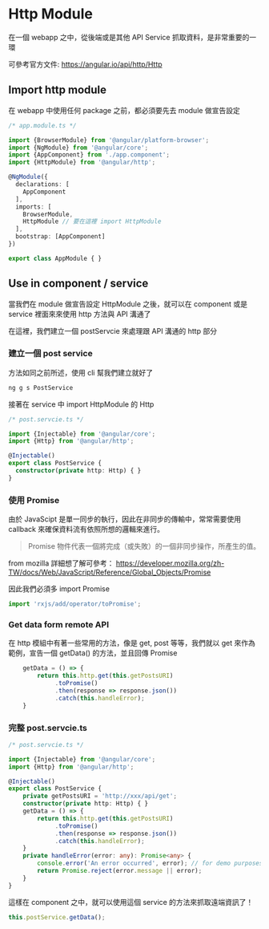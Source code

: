 # Http Module

在一個 webapp 之中，從後端或是其他 API Service 抓取資料，是非常重要的一環

可參考官方文件:  https://angular.io/api/http/Http


## Import http module

在 webapp 中使用任何 package 之前，都必須要先去 module 做宣告設定

```ts
/* app.module.ts */

import {BrowserModule} from '@angular/platform-browser';
import {NgModule} from '@angular/core';
import {AppComponent} from './app.component';
import {HttpModule} from '@angular/http';

@NgModule({
  declarations: [
    AppComponent
  ],
  imports: [
    BrowserModule,
    HttpModule // 要在這裡 import HttpModule
  ],
  bootstrap: [AppComponent]
})

export class AppModule { }

```


## Use in component / service

當我們在 module 做宣告設定 HttpModule 之後，就可以在 component 或是 service 裡面來來使用 http 方法與 API 溝通了

在這裡，我們建立一個 postServcie 來處理跟 API 溝通的 http 部分


### 建立一個 post service

方法如同之前所述，使用 cli 幫我們建立就好了

```sh
ng g s PostService
```

接著在 service 中 import HttpModule 的 Http

```ts
/* post.servcie.ts */

import {Injectable} from '@angular/core';
import {Http} from '@angular/http';

@Injectable()
export class PostService {
  constructor(private http: Http) { }
}

```


### 使用 Promise

由於 JavaScipt 是單一同步的執行，因此在非同步的傳輸中，常常需要使用 callback 來確保資料流有依照所想的邏輯來進行。

> Promise 物件代表一個將完成（或失敗）的一個非同步操作，所產生的值。

from mozilla
詳細想了解可參考：
https://developer.mozilla.org/zh-TW/docs/Web/JavaScript/Reference/Global_Objects/Promise


因此我們必須多 import Promise

```ts
import 'rxjs/add/operator/toPromise';
```

### Get data form remote API

在 http 模組中有著一些常用的方法，像是 get, post 等等，我們就以 get 來作為範例，宣告一個 getData() 的方法，並且回傳 Promise

```ts
    getData = () => {
        return this.http.get(this.getPostsURI)
             .toPromise()
             .then(response => response.json())
             .catch(this.handleError);
    }
```

### 完整 post.servcie.ts

```ts
/* post.servcie.ts */

import {Injectable} from '@angular/core';
import {Http} from '@angular/http';

@Injectable()
export class PostService {
    private getPostsURI = 'http://xxx/api/get';
    constructor(private http: Http) { }
    getData = () => {
        return this.http.get(this.getPostsURI)
             .toPromise()
             .then(response => response.json())
             .catch(this.handleError);
    }
    private handleError(error: any): Promise<any> {
        console.error('An error occurred', error); // for demo purposes only
        return Promise.reject(error.message || error);
    }
}

```

這樣在 component 之中，就可以使用這個 service 的方法來抓取遠端資訊了！

```ts
this.postService.getData();
```

